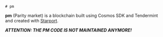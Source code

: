     # pm
**pm** (Parity market) is a blockchain built using Cosmos SDK and Tendermint and created with [Starport](https://github.com/tendermint/starport).

***ATTENTION: THE PM CODE IS NOT MAINTAINED ANYMORE!***